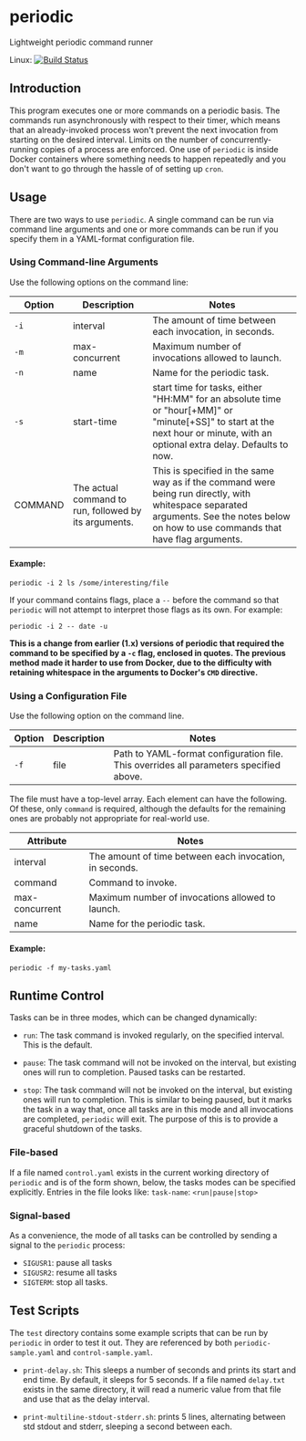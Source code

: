# periodic

Lightweight periodic command runner

Linux: [![Build Status](https://travis-ci.org/cmusser/periodic.svg?branch=master)](https://travis-ci.org/cmusser/periodic)

## Introduction

This program executes one or more commands on a periodic basis. The
commands run asynchronously with respect to their timer, which means
that an already-invoked process won't prevent the next invocation from
starting on the desired interval. Limits on the number of
concurrently-running copies of a process are enforced. One use of
`periodic` is inside Docker containers where something needs to happen
repeatedly and you don't want to go through the hassle of of setting
up `cron`.

## Usage

There are two ways to use `periodic`. A single command can be run via
command line arguments and one or more commands can be run if you
specify them in a YAML-format configuration file.

### Using Command-line Arguments
Use the following options on the command line:

|Option|Description|Notes|
|---|---|---|
|`-i`|interval |The amount of time between each invocation, in seconds.|
|`-m`|max-concurrent|Maximum number of invocations allowed to launch.|
|`-n`|name|Name for the periodic task.|
|`-s`|start-time|start time for tasks, either "HH:MM" for an absolute time or "hour[+MM]" or "minute[+SS]" to start at the next hour or minute, with an optional extra delay. Defaults to now.|
|COMMAND|The actual command to run, followed by its arguments.|This is specified in the same way as if the command were being run directly, with whitespace separated arguments. See the notes below on how to use commands that have flag arguments.|


#### Example:

	periodic -i 2 ls /some/interesting/file

If your command contains flags, place a `--` before the command so that `periodic` will not attempt to interpret those flags as its own. For example:

	periodic -i 2 -- date -u

**This is a change from earlier (1.x) versions of periodic that
required the command to be specified by a `-c` flag, enclosed in
quotes. The previous method made it harder to use from Docker, due to
the difficulty with retaining whitespace in the arguments to Docker's
`CMD` directive.**

### Using a Configuration File

Use the following option on the command line.

|Option|Description|Notes|
|---|---|---|
|`-f`|file |Path to YAML-format configuration file. This overrides all parameters specified above.|

The file must have a top-level array. Each element can have the following.
Of these, only `command` is required, although the defaults for the remaining
ones are probably not appropriate for real-world use.

|Attribute|Notes|
|---|---|
|interval |The amount of time between each invocation, in seconds.|
|command |Command to invoke.|
|max-concurrent|Maximum number of invocations allowed to launch.|
|name|Name for the periodic task.|

#### Example:

	periodic -f my-tasks.yaml

## Runtime Control

 Tasks can be in three modes, which can be changed dynamically:

- `run`: The task command is invoked regularly, on the specified
  interval. This is the default.

- `pause`: The task command will not be invoked on the interval, but
  existing ones will run to completion. Paused tasks can be restarted.

- `stop`: The task command will not be invoked on the interval, but
  existing ones will run to completion. This is similar to being
  paused, but it marks the task in a way that, once all tasks are in
  this mode and all invocations are completed, `periodic` will
  exit. The purpose of this is to provide a graceful shutdown of the
  tasks.

### File-based

If a file named `control.yaml` exists in the current working directory
of `periodic` and is of the form shown, below, the tasks modes can
be specified explicitly. Entries in the file looks like:
`task-name`: `<run|pause|stop>`

### Signal-based

As a convenience, the mode of all tasks can be controlled by sending a
signal to the `periodic` process:

- `SIGUSR1`: pause all tasks
- `SIGUSR2`: resume all tasks
- `SIGTERM`: stop all tasks.

## Test Scripts

The `test` directory contains some example scripts that can be run by
`periodic` in order to test it out. They are referenced by both
`periodic-sample.yaml` and `control-sample.yaml`.

- `print-delay.sh`: This sleeps a number of seconds and prints its
  start and end time. By default, it sleeps for 5 seconds. If a file
  named `delay.txt` exists in the same directory, it will read a
  numeric value from that file and use that as the delay interval.

- `print-multiline-stdout-stderr.sh`: prints 5 lines, alternating
   between std stdout and stderr, sleeping a second between each.

